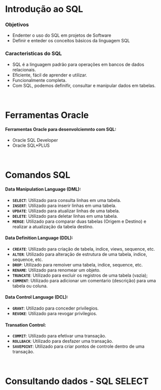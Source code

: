 # Introdução ao SQL
### Objetivos

* Endenter o uso do SQL em projetos de Software
* Definir e enteder os conceitos básicos da linguagem SQL

### Caracteristicas do SQL

* SQL é a linguagem padrão para operações em bancos de dados relacionais.
* Eficiente, fácil de aprender e utilizar.
* Funcionalmente completa.
* Com SQL, podemos definifir, consultar e manipular dados em tabelas.

<br>

# Ferramentas Oracle

#### Ferramentas Oracle para desenvolciemnto com SQL:

* Oracle SQL Developer
* Oracle SQL*PLUS

<br>

# Comandos SQL 

#### Data Manipulation Language (DML):

* **`SELECT`**: Utilizado para consulta linhas em uma tabela.
* **`INSERT`**: Utilizado para inserir linhas em uma tabela.
* **`UPDATE`**: Utilizado para atualizar linhas de uma tabela.
* **`DELETE`**: Utilizado para deletar linhas em uma tabela.
* **`MERGE`**: Utilizado para comparar duas tabelas (Origem e Destino) e realizar a atualização da tabela destino.


#### Data Definition Language (DDL):

* **`CREATE`**: Utilizado para criação de tabela, indice, views, sequence, etc.
* **`ALTER`**: Utilizado para alteração de estrutura de uma tabela, indice, sequence, etc.
* **`DROP`**: Utilizado para remoiver uma tabela, indice, sequence, etc.
* **`RENAME`**: Utilizado para renomear um objeto.
* **`TRUNCATE`**: Utilizado para excluir os registros de uma tabela (vazia);
* **`COMMENT`**: Utilizado para adicionar um comentario (descrição) para uma tabela ou coluna.


#### Data Control Language (DCL):

* **`GRANT`**: Utilizado para conceder privilegios.
* **`REVOKE`**: Utilizado para revogar privilegios.


#### Transation Control:

* **`COMMIT`**: Utilizado para efetivar uma transação.
* **`ROLLBACK`**: Utilizado para desfazer uma transação.
* **`SAVEPOINT`**: Utilizado para criar pontos de controle dentro de uma transação.

<br>

# Consultando dados - SQL SELECT

 
